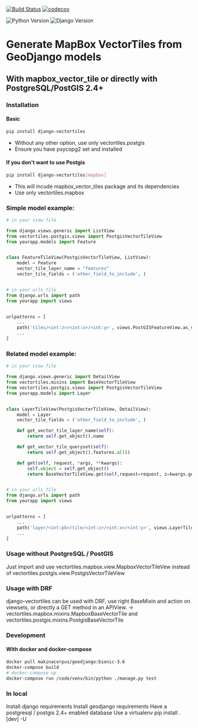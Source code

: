 [![Build Status](https://travis-ci.org/submarcos/django-vectortiles.svg?branch=master)](https://travis-ci.org/submarcos/django-vectortiles/)
[![codecov](https://codecov.io/gh/submarcos/django-vectortiles/branch/master/graph/badge.svg)](https://codecov.io/gh/submarcos/django-vectortiles)

![Python Version](https://img.shields.io/badge/python-%3E%3D%203.6-blue.svg)
![Django Version](https://img.shields.io/badge/django-%3E%3D%202.2-blue.svg)

# Generate MapBox VectorTiles from GeoDjango models

## With mapbox_vector_tile or directly with PostgreSQL/PostGIS 2.4+


### Installation

#### Basic
```bash
pip install django-vectortiles
```

* Without any other option, use only vectortiles.postgis
* Ensure you have psycopg2 set and installed

#### If you don't want to use Postgis
```bash
pip install django-vectortiles[mapbox]
```
* This will incude mapbox_vector_tiles package and its dependencies
* Use only vectortiles.mapbox

### Simple model example:

```python
# in your view file

from django.views.generic import ListView
from vectortiles.postgis.views import PostgisVectorTileView
from yourapp.models import Feature


class FeatureTileView(PostgisVectorTileView, ListView):
    model = Feature
    vector_tile_layer_name = "features"
    vector_tile_fields = ('other_field_to_include', )


# in your urls file
from django.urls import path
from yourapp import views


urlpatterns = [
    ...
    path('tiles/<int:z>/<int:x>/<int:y>', views.PostGISFeatureView.as_view(), name="feature-tile"),
    ...
]
```

### Related model example:

```python
# in your view file

from django.views.generic import DetailView
from vectortiles.mixins import BaseVectorTileView
from vectortiles.postgis.views import PostgisVectorTileView
from yourapp.models import Layer


class LayerTileView(PostgisVectorTileView, DetailView):
    model = Layer
    vector_tile_fields = ('other_field_to_include', )

    def get_vector_tile_layer_name(self):
        return self.get_object().name

    def get_vector_tile_queryset(self):
        return self.get_object().features.all()

    def get(self, request, *args, **kwargs):
        self.object = self.get_object()
        return BaseVectorTileView.get(self,request=request, z=kwargs.get('z'), x=kwargs.get('x'), y=kwargs.get('y'))


# in your urls file
from django.urls import path
from yourapp import views


urlpatterns = [
    ...
    path('layer/<int:pk>/tile/<int:z>/<int:x>/<int:y>', views.LayerTileView.as_view(), name="layer-tile"),
    ...
]
```

### Usage without PostgreSQL / PostGIS

Just import and use vectortiles.mapbox.view.MapboxVectorTileVew instead of vectortiles.postgis.view.PostgisVectorTileView

### Usage with DRF

django-vectortiles can be used with DRF, use right BaseMixin and action on viewsets, or directly a GET method in an APIView.
-> vectortiles.mapbox.mixins.MapboxBaseVectorTile and vectortiles.postgis.mixins.PostgisBaseVectorTile

### Development

#### With docker and docker-compose

```bash
docker pull makinacorpus/geodjango:bionic-3.6
docker-compose build
# docker-compose up
docker-compose run /code/venv/bin/python ./manage.py test
```

### In local

Install django requirements
Install geodjango requirements
Have a postgresql / postgis 2.4+ enabled database
Use a virtualenv
pip install .[dev] -U
